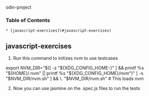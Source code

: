 odin-project

### Table of Contents
    * [javascript-exercises](#javascript-exercises)

## javascript-exercises
1. Run this command to initizes nvm to use testcases

export NVM_DIR="$([ -z "${XDG_CONFIG_HOME-}" ] && printf %s "${HOME}/.nvm" || printf %s "${XDG_CONFIG_HOME}/nvm")"
[ -s "$NVM_DIR/nvm.sh" ] && \. "$NVM_DIR/nvm.sh" # This loads nvm

2. Now you can use jasmine on the .spec.js files to run the tests

